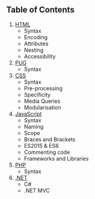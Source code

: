 ## Table of Contents

1. [HTML](/html)
    - Syntax
    - Encoding
    - Attributes
    - Nesting
    - Accessibility
2. [PUG](/pug)
    - Syntax
3. [CSS](/css)
    - Syntax
    - Pre-processing
    - Specificity
    - Media Queries
    - Modularisation
4. [JavaScript](/javascript)
    - Syntax
    - Naming
    - Scope
    - Braces and Brackets
    - ES2015 & ES6
    - Commenting code
    - Frameworks and Libraries
5. [PHP](#php)
    - Syntax
6. [.NET](#dotnet)
    - C#
    - .NET MVC
